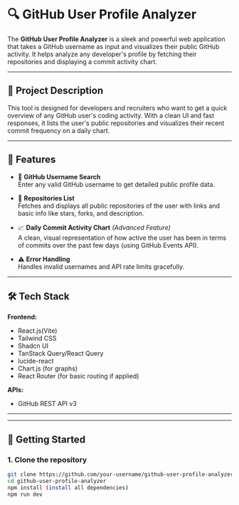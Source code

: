 # 🔍 GitHub User Profile Analyzer

The **GitHub User Profile Analyzer** is a sleek and powerful web application that takes a GitHub username as input and visualizes their public GitHub activity. It helps analyze any developer's profile by fetching their repositories and displaying a commit activity chart.

---

## 📌 Project Description

This tool is designed for developers and recruiters who want to get a quick overview of any GitHub user's coding activity. With a clean UI and fast responses, it lists the user's public repositories and visualizes their recent commit frequency on a daily chart.

---

## 🚀 Features

- 🔎 **GitHub Username Search**  
  Enter any valid GitHub username to get detailed public profile data.

- 📁 **Repositories List**  
  Fetches and displays all public repositories of the user with links and basic info like stars, forks, and description.

- 📈 **Daily Commit Activity Chart** *(Advanced Feature)*  
  A clean, visual representation of how active the user has been in terms of commits over the past few days (using GitHub Events API).

- ⚠️ **Error Handling**  
  Handles invalid usernames and API rate limits gracefully.

---

## 🛠️ Tech Stack

**Frontend:**
- React.js(Vite)
- Tailwind CSS
- Shadcn UI
- TanStack Query/React Query
- lucide-react
- Chart.js (for graphs)
- React Router (for basic routing if applied)

**APIs:**
- GitHub REST API v3

---


---

## 🧪 Getting Started

### 1. Clone the repository
```bash
git clone https://github.com/your-username/github-user-profile-analyzer.git
cd github-user-profile-analyzer
npm install (install all dependencies)
npm run dev
